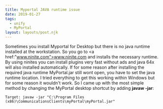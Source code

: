 ```yaml
---
title: Myportal JAVA runtime issue
date: 2019-01-27
tags:
  - unify
  - MyPortal
layout: layouts/post.njk
---
```

Sometimes you install Myportal for Desktop but there is no java runtime installed at the workstation. So you go to <a href:"www.ninite.com">www.ninite.com</a> and installs the necessary runtime. By using ninites you can install plugins very fast without ads and java 64x will also installed automatically.
If for some reason after installing the required java runtime MyPortal.jar still wont open, you have to set the java runtime location. I tried everything to get this working within Windows but for some reason it wouldn't work.
So I came up with the most simple method by changing the MyPortal desktop shortcut by adding <b>javaw -jar</b>:

``` js/2/4
Target: javaw -jar "C:\Program Files (x86)\CommunicationsClients\myPortal\myPortal.jar"
```

